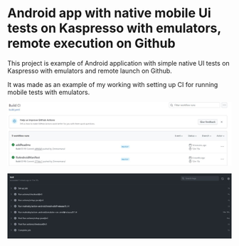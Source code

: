 #  Android app with native mobile Ui tests on Kaspresso with emulators, remote execution on Github
This project is example of Android application with simple native UI tests on Kaspresso with emulators and remote launch on Github.

It was made as an example of my working with setting up CI for running mobile tests with emulators.

![001.png](forReadme/01.jpg)

![002.png](forReadme/02.jpg)
